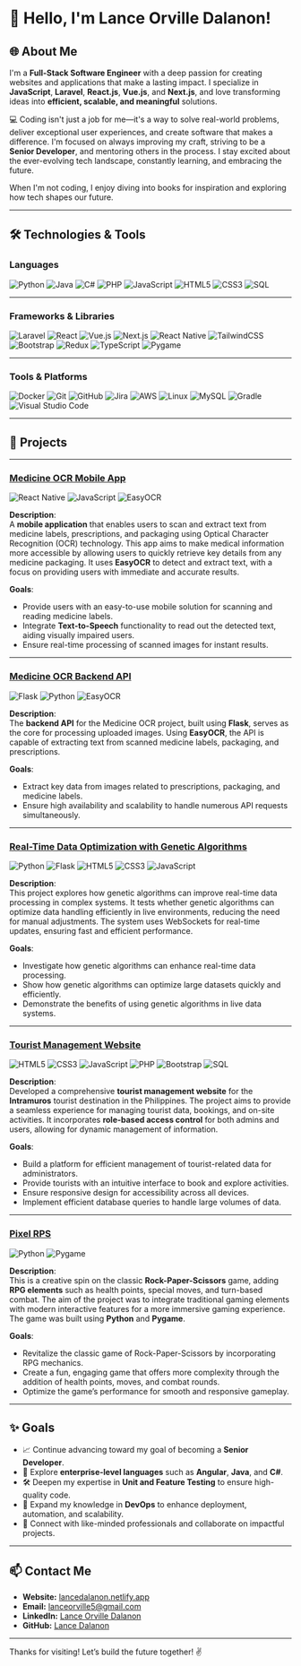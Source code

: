 # 👋 Hello, I'm Lance Orville Dalanon!  

## 🌐 About Me  
I'm a **Full-Stack Software Engineer** with a deep passion for creating websites and applications that make a lasting impact. I specialize in **JavaScript**, **Laravel**, **React.js**, **Vue.js**, and **Next.js**, and love transforming ideas into **efficient, scalable, and meaningful** solutions.  

💻 Coding isn't just a job for me—it's a way to solve real-world problems, deliver exceptional user experiences, and create software that makes a difference. I'm focused on always improving my craft, striving to be a **Senior Developer**, and mentoring others in the process. I stay excited about the ever-evolving tech landscape, constantly learning, and embracing the future.  

When I'm not coding, I enjoy diving into books for inspiration and exploring how tech shapes our future.

---

## 🛠️ Technologies & Tools  

### **Languages**  
![Python](https://img.shields.io/badge/Python-3776AB?style=for-the-badge&logo=python&logoColor=white)
![Java](https://img.shields.io/badge/Java-007396?style=for-the-badge&logo=openjdk&logoColor=white)
![C#](https://img.shields.io/badge/C%23-239120?style=for-the-badge&logo=c-sharp&logoColor=white)
![PHP](https://img.shields.io/badge/PHP-777BB4?style=for-the-badge&logo=php&logoColor=white)
![JavaScript](https://img.shields.io/badge/JavaScript-F7DF1E?style=for-the-badge&logo=javascript&logoColor=black)
![HTML5](https://img.shields.io/badge/HTML5-E34F26?style=for-the-badge&logo=html5&logoColor=white)
![CSS3](https://img.shields.io/badge/CSS3-1572B6?style=for-the-badge&logo=css3&logoColor=white)
![SQL](https://img.shields.io/badge/SQL-003B57?style=for-the-badge&logo=sqlite&logoColor=white)

---

### **Frameworks & Libraries**  
![Laravel](https://img.shields.io/badge/Laravel-FF2D20?style=for-the-badge&logo=laravel&logoColor=white)
![React](https://img.shields.io/badge/React-61DAFB?style=for-the-badge&logo=react&logoColor=black)
![Vue.js](https://img.shields.io/badge/Vue.js-4FC08D?style=for-the-badge&logo=vue-dot-js&logoColor=white)
![Next.js](https://img.shields.io/badge/Next.js-000000?style=for-the-badge&logo=nextdotjs&logoColor=white)
![React Native](https://img.shields.io/badge/React%20Native-61DAFB?style=for-the-badge&logo=react&logoColor=black)
![TailwindCSS](https://img.shields.io/badge/TailwindCSS-06B6D4?style=for-the-badge&logo=tailwindcss&logoColor=white)
![Bootstrap](https://img.shields.io/badge/Bootstrap-563D7C?style=for-the-badge&logo=bootstrap&logoColor=white)
![Redux](https://img.shields.io/badge/Redux-764ABC?style=for-the-badge&logo=redux&logoColor=white)
![TypeScript](https://img.shields.io/badge/TypeScript-007ACC?style=for-the-badge&logo=typescript&logoColor=white)
![Pygame](https://img.shields.io/badge/Pygame-3776AB?style=for-the-badge&logo=python&logoColor=white)

---

### **Tools & Platforms**  
![Docker](https://img.shields.io/badge/Docker-2496ED?style=for-the-badge&logo=docker&logoColor=white)
![Git](https://img.shields.io/badge/Git-F05032?style=for-the-badge&logo=git&logoColor=white)
![GitHub](https://img.shields.io/badge/GitHub-181717?style=for-the-badge&logo=github&logoColor=white)
![Jira](https://img.shields.io/badge/Jira-0052CC?style=for-the-badge&logo=jira&logoColor=white)
![AWS](https://img.shields.io/badge/AWS-232F3E?style=for-the-badge&logo=amazon-aws&logoColor=white)
![Linux](https://img.shields.io/badge/Linux-FCC624?style=for-the-badge&logo=linux&logoColor=black)
![MySQL](https://img.shields.io/badge/MySQL-4479A1?style=for-the-badge&logo=mysql&logoColor=white)
![Gradle](https://img.shields.io/badge/Gradle-02303A?style=for-the-badge&logo=gradle&logoColor=white)
![Visual Studio Code](https://img.shields.io/badge/VS%20Code-007ACC?style=for-the-badge&logo=visual-studio-code&logoColor=white)

---

## 💼 Projects  

---

### [Medicine OCR Mobile App](https://github.com/lancedalanon/medicine-ocr-react-native)  
![React Native](https://img.shields.io/badge/React_Native-20232A?style=for-the-badge&logo=react&logoColor=61DAFB) ![JavaScript](https://img.shields.io/badge/JavaScript-F7DF1E?style=for-the-badge&logo=javascript&logoColor=black) ![EasyOCR](https://img.shields.io/badge/EasyOCR-000000?style=for-the-badge&logo=python&logoColor=white) 

**Description**:  
A **mobile application** that enables users to scan and extract text from medicine labels, prescriptions, and packaging using Optical Character Recognition (OCR) technology. This app aims to make medical information more accessible by allowing users to quickly retrieve key details from any medicine packaging. It uses **EasyOCR** to detect and extract text, with a focus on providing users with immediate and accurate results.

**Goals**:  
- Provide users with an easy-to-use mobile solution for scanning and reading medicine labels.
- Integrate **Text-to-Speech** functionality to read out the detected text, aiding visually impaired users.
- Ensure real-time processing of scanned images for instant results.

---

### [Medicine OCR Backend API](https://github.com/lancedalanon/medicine-ocr-flask-api)  
![Flask](https://img.shields.io/badge/Flask-000000?style=for-the-badge&logo=flask&logoColor=white) ![Python](https://img.shields.io/badge/Python-3776AB?style=for-the-badge&logo=python&logoColor=white) ![EasyOCR](https://img.shields.io/badge/EasyOCR-000000?style=for-the-badge&logo=python&logoColor=white)

**Description**:  
The **backend API** for the Medicine OCR project, built using **Flask**, serves as the core for processing uploaded images. Using **EasyOCR**, the API is capable of extracting text from scanned medicine labels, packaging, and prescriptions. 

**Goals**:  
- Extract key data from images related to prescriptions, packaging, and medicine labels.
- Ensure high availability and scalability to handle numerous API requests simultaneously.

---

### [Real-Time Data Optimization with Genetic Algorithms](https://github.com/lancedalanon/genetic-algorithm-cloud-computing)  
![Python](https://img.shields.io/badge/Python-3776AB?style=for-the-badge&logo=python&logoColor=white) ![Flask](https://img.shields.io/badge/Flask-000000?style=for-the-badge&logo=flask&logoColor=white) ![HTML5](https://img.shields.io/badge/HTML5-E34F26?style=for-the-badge&logo=html5&logoColor=white) ![CSS3](https://img.shields.io/badge/CSS3-1572B6?style=for-the-badge&logo=css3&logoColor=white) ![JavaScript](https://img.shields.io/badge/JavaScript-F7DF1E?style=for-the-badge&logo=javascript&logoColor=black)

**Description**:  
This project explores how genetic algorithms can improve real-time data processing in complex systems. It tests whether genetic algorithms can optimize data handling efficiently in live environments, reducing the need for manual adjustments. The system uses WebSockets for real-time updates, ensuring fast and efficient performance.

**Goals**:  
- Investigate how genetic algorithms can enhance real-time data processing.
- Show how genetic algorithms can optimize large datasets quickly and efficiently.
- Demonstrate the benefits of using genetic algorithms in live data systems.

---

### [Tourist Management Website](https://github.com/lancedalanon/Intramuros)  
![HTML5](https://img.shields.io/badge/HTML5-E34F26?style=for-the-badge&logo=html5&logoColor=white) ![CSS3](https://img.shields.io/badge/CSS3-1572B6?style=for-the-badge&logo=css3&logoColor=white) ![JavaScript](https://img.shields.io/badge/JavaScript-F7DF1E?style=for-the-badge&logo=javascript&logoColor=black) ![PHP](https://img.shields.io/badge/PHP-777BB4?style=for-the-badge&logo=php&logoColor=white) ![Bootstrap](https://img.shields.io/badge/Bootstrap-563D7C?style=for-the-badge&logo=bootstrap&logoColor=white) ![SQL](https://img.shields.io/badge/SQL-003B57?style=for-the-badge&logo=sqlite&logoColor=white)

**Description**:  
Developed a comprehensive **tourist management website** for the **Intramuros** tourist destination in the Philippines. The project aims to provide a seamless experience for managing tourist data, bookings, and on-site activities. It incorporates **role-based access control** for both admins and users, allowing for dynamic management of information.

**Goals**:  
- Build a platform for efficient management of tourist-related data for administrators.
- Provide tourists with an intuitive interface to book and explore activities.
- Ensure responsive design for accessibility across all devices.
- Implement efficient database queries to handle large volumes of data.

---

### [Pixel RPS](https://github.com/lancedalanon/Pixel-RPS)  
![Python](https://img.shields.io/badge/Python-3776AB?style=for-the-badge&logo=python&logoColor=white) ![Pygame](https://img.shields.io/badge/Pygame-3776AB?style=for-the-badge&logo=python&logoColor=white)

**Description**:  
This is a creative spin on the classic **Rock-Paper-Scissors** game, adding **RPG elements** such as health points, special moves, and turn-based combat. The aim of the project was to integrate traditional gaming elements with modern interactive features for a more immersive gaming experience. The game was built using **Python** and **Pygame**.

**Goals**:  
- Revitalize the classic game of Rock-Paper-Scissors by incorporating RPG mechanics.
- Create a fun, engaging game that offers more complexity through the addition of health points, moves, and combat rounds.
- Optimize the game’s performance for smooth and responsive gameplay.

---

## ✨ Goals  
- 📈 Continue advancing toward my goal of becoming a **Senior Developer**.  
- 💼 Explore **enterprise-level languages** such as **Angular**, **Java**, and **C#**.  
- 🛠️ Deepen my expertise in **Unit and Feature Testing** to ensure high-quality code.  
- 🚀 Expand my knowledge in **DevOps** to enhance deployment, automation, and scalability.  
- 🤝 Connect with like-minded professionals and collaborate on impactful projects.  

---

## 📫 Contact Me  
- **Website:** [lancedalanon.netlify.app](https://lancedalanon.netlify.app/)  
- **Email:** [lanceorville5@gmail.com](mailto:lanceorville5@gmail.com)  
- **LinkedIn:** [Lance Orville Dalanon](https://linkedin.com/in/lance-orville-dalanon-453109166/) 
- **GitHub:** [Lance Dalanon](https://github.com/lancedalanon)  

---

Thanks for visiting! Let’s build the future together! ✌️

